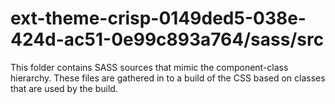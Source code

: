 # ext-theme-crisp-0149ded5-038e-424d-ac51-0e99c893a764/sass/src

This folder contains SASS sources that mimic the component-class hierarchy. These files
are gathered in to a build of the CSS based on classes that are used by the build.
